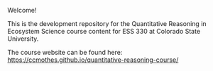 Welcome! 

This is the development repository for the Quantitative Reasoning in Ecosystem Science course content for ESS 330 at Colorado State University. 

The course website can be found here: https://ccmothes.github.io/quantitative-reasoning-course/ 


